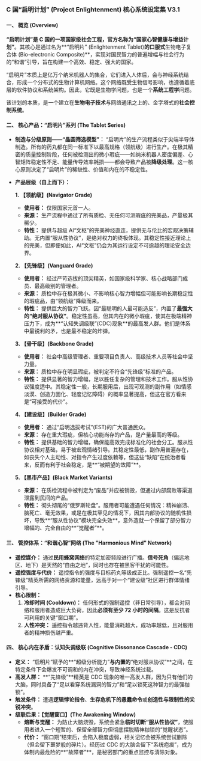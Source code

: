 ### **C 国“启明计划” (Project Enlightenment) 核心系统设定集 V3.1**

#### **一、 概览 (Overview)**

**“启明计划”**是 C 国的一项国家级社会工程，官方名称为**“国家心智健康与增益计划”**。其核心是通过名为**“启明片” (Enlightenment Tablet)**的口服式**生物电子复合体 (Bio-electronic Composite)**，实现对国民智力的普遍增幅与社会行为的“和谐”引导，旨在构建一个高效、稳定、强大的国家。

“启明片”本质上是亿万个纳米机器人的集合，它们进入人体后，会与神经系统结合，形成一个分布式的生物计算机网络。这个网络既受生物信号影响，也遵循着底层的软件协议和系统架构。因此，它既是生物学问题，也是一个**系统工程学**问题。

该计划的本质，是一个建立在**生物电子技术**与网络通讯之上的、金字塔式的**社会控制系统**。

#### **二、 核心产品：“启明片”系列 (The Tablet Series)**

- **制造与分级原则——“晶圆筛选模型”：**
  “启明片”的生产流程类似于尖端半导体制造。所有的药丸都在同一标准下以最高规格（领航级）进行生产。在极其精密的质量控制阶段，任何被检测出的微小瑕疵——如纳米机器人密度偏差、心智矩阵稳定性不足、能量传导效率耗损——都会导致产品被**降级处理**。这一核心原则决定了“启明片”的稀缺性、价值和内在的不稳定性。

- **产品层级（自上而下）：**

  **1. 【领航级】(Navigator Grade)**

  - **使用者：** 仅限国家元首一人。
  - **来源：** 生产流程中通过了所有质检、无任何可测瑕疵的完美品，产量极其稀少。
  - **特性：** 提供与超级 AI“文枢”的完美神经直连，提供无与伦比的宏观决策辅助。无内置“服从性协议”，是绝对权力的终极体现。其稳定性接近理论上的完美，但即便如此，AI“文枢”仍会为其运行设定不可逾越的理论安全边界。

  **2. 【先锋级】(Vanguard Grade)**

  - **使用者：** 经过严苛选拔的顶尖精英，如国家级科学家、核心战略部门成员、最高级别的管理者。
  - **来源：** 质检中存在极其微小、不影响核心智力增幅但可能影响长期稳定性的瑕疵品，由“领航级”降级而来。
  - **特性：** 提供巨大的智力飞跃。因“最聪明的人最可能造反”，内置了**最强大的“绝对服从协议”**。稳定性虽高，但其内在的微小瑕疵，使其在极端精神压力下，成为**“认知失调级联”(CDC)现象**的最高发人群。他们是体系中最锐利的矛，也是最不稳定的炸弹。

  **3. 【骨干级】(Backbone Grade)**

  - **使用者：** 社会中高级管理者、重要项目负责人、高级技术人员等社会中坚力量。
  - **来源：** 质检中存在明显瑕疵，被判定不符合“先锋级”标准的产品。
  - **特性：** 提供显著的智力增幅，足以胜任复杂的管理和技术工作。服从性协议强度适中。其稳定性一般，长期服用后，出现可观测的副作用（如情感淡漠、创造力固化、轻度记忆障碍）的概率显著提高，但这在官方看来是“可接受的代价”。

  **4. 【建设级】(Builder Grade)**

  - **使用者：** 通过“启明选拔考试”(EST)的广大普通民众。
  - **来源：** 存在重大瑕疵，但核心功能尚存的产品，是产量最高的等级。
  - **特性：** 提供基础的智力增幅，确保能高效完成标准化的社会分工。服从性协议相对基础，易于被宏观情绪引导。其稳定性最低，副作用普遍存在，如丧失个人主动性、对指令产生过度依赖等，但这些“缺陷”在统治者看来，反而有利于社会稳定，是**“被期望的故障”**。

  **5. 【黑市产品】(Black Market Variants)**

  - **来源：** 在质检流程中被判定为“废品”并应被销毁，但通过内部腐败等渠道泄露到民间的产品。
  - **特性：** 彻头彻尾的“俄罗斯轮盘”。服用者可能遭遇任何情况：精神崩溃、脑死亡、毫无效果，或是在极其罕见的情况下，因其内部协议的随机性损坏，导致**“服从性协议”模块完全失效**，意外造就一个保留了部分智力增幅的、完全自由的**“觉醒者”**。

#### **三、 管控体系：“和谐心智”网络 (The "Harmonious Mind" Network)**

- **遥控媒介：** 通过**民用蜂窝网络**的特定加密频段进行广播。**信号死角**（偏远地区、地下）是天然的“自由之地”，同时也存在被黑客干扰的可能性。
- **遥控强度与代价：** 遥控指令的强度与目标药丸等级成正比。强制遥控一名“先锋级”精英所需的网络资源和能量，远高于对一个“建设级”社区进行群体情绪引导。
- **核心限制：**
  1.  **冷却时间 (Cooldown)：** 任何形式的强制遥控（非日常引导），都会对网络和服用者造成巨大负荷，因此**必须有至少 72 小时的间隔**。这是反抗者可利用的关键“窗口期”。
  2.  **人性冲突：** 遥控指令越违背人性，能量消耗越大，成功率越低，且对服用者的精神损伤越严重。

#### **四、 核心内在矛盾：认知失调级联 (Cognitive Dissonance Cascade - CDC)**

- **定义：** “启明片”赋予的**“超级分析能力”**与内置的**“绝对服从协议”**之间，在特定条件下会爆发不可调和的内在冲突，导致神经系统过载。
- **高发人群：** **“先锋级”**精英是 CDC 现象的唯一高发人群，因为只有他们的大脑，同时具备了“足以看穿系统漏洞的智力”和“足以锁死这种智力的最强枷锁”。
- **触发条件：** 遭遇**逻辑悖论指令**、**生存危机下的愚蠢命令**或**创造性与限制性的尖锐冲突**。
- **级联后果：【觉醒窗口】(The Awakening Window)**
  - **熔断与觉醒：** 为防止大脑烧毁，系统会紧急**临时切断“服从性协议”**，使服用者进入一个短暂的、保留全部智力但彻底摆脱精神枷锁的“觉醒状态”。
  - **代价：** “窗口期”结束后，会陷入极度虚弱，相关记忆会被系统尝试删除（但会留下噩梦般的碎片）。经历过 CDC 的大脑会留下“系统疤痕”，成为体制内最危险的**“故障者”**，是秘密部门的重点监控与清除对象。
